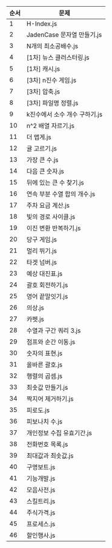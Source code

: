 | 순서 | 문제 |
|-------|-----------|
| 1 | H-Index.js |
| 2 | JadenCase 문자열 만들기.js |
| 3 | N개의 최소공배수.js |
| 4 | [1차] 뉴스 클러스터링.js |
| 5 | [1차] 캐시.js |
| 6 | [3차] n진수 게임.js |
| 7 | [3차] 압축.js |
| 8 | [3차] 파일명 정렬.js |
| 9 | k진수에서 소수 개수 구하기.js |
| 10 | n^2 배열 자르기.js |
| 11 | 더 맵게.js |
| 12 | 귤 고르기.js |
| 13 | 가장 큰 수.js |
| 14 | 다음 큰 숫자.js |
| 15 | 뒤에 있는 큰 수 찾기.js |
| 16 | 연속 부분 수열 합의 개수.js |
| 17 | 주차 요금 계산.js |
| 18 | 빛의 경로 사이클.js |
| 19 | 이진 변환 반복하기.js |
| 20 | 당구 게임.js |
| 21 | 멀리 뛰기.js |
| 22 | 타겟 넘버.js |
| 23 | 예상 대진표.js |
| 24 | 괄호 회전하기.js |
| 25 | 영어 끝말잇기.js |
| 26 | 의상.js |
| 27 | 카펫.js |
| 28 | 수열과 구간 쿼리 3.js |
| 29 | 점프와 순간 이동.js |
| 30 | 숫자의 표현.js |
| 31 | 올바른 괄호.js |
| 32 | 행렬의 곱셈.js |
| 33 | 최솟값 만들기.js |
| 34 | 짝지어 제거하기.js |
| 35 | 피로도.js |
| 36 | 피보나치 수.js |
| 37 | 개인정보 수집 유효기간.js |
| 38 | 전화번호 목록.js |
| 39 | 최대값과 최솟값.js |
| 40 | 구명보트.js |
| 41 | 기능개발.js |
| 42 | 모음사전.js |
| 43 | 스킬트리.js |
| 44 | 주식가격.js |
| 45 | 프로세스.js |
| 46 | 할인행사.js |
